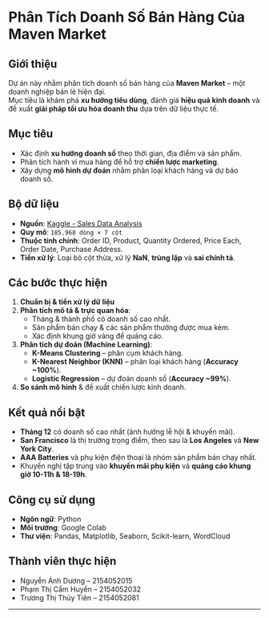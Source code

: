 #  Phân Tích Doanh Số Bán Hàng Của Maven Market

##  Giới thiệu  
Dự án này nhằm phân tích doanh số bán hàng của **Maven Market** – một doanh nghiệp bán lẻ hiện đại.  
Mục tiêu là khám phá **xu hướng tiêu dùng**, đánh giá **hiệu quả kinh doanh** và đề xuất **giải pháp tối ưu hóa doanh thu** dựa trên dữ liệu thực tế.

##  Mục tiêu  
- Xác định **xu hướng doanh số** theo thời gian, địa điểm và sản phẩm.  
- Phân tích hành vi mua hàng để hỗ trợ **chiến lược marketing**.  
- Xây dựng **mô hình dự đoán** nhằm phân loại khách hàng và dự báo doanh số.  

##  Bộ dữ liệu  
- **Nguồn**: [Kaggle - Sales Data Analysis](https://www.kaggle.com/datasets/beekiran/sales-data-analysis)  
- **Quy mô**: `185.968 dòng × 7 cột`  
- **Thuộc tính chính**: Order ID, Product, Quantity Ordered, Price Each, Order Date, Purchase Address.  
- **Tiền xử lý**: Loại bỏ cột thừa, xử lý **NaN**, **trùng lặp** và **sai chính tả**.  

##  Các bước thực hiện  
1. **Chuẩn bị & tiền xử lý dữ liệu**  
2. **Phân tích mô tả & trực quan hóa**:  
   - Tháng & thành phố có doanh số cao nhất.  
   - Sản phẩm bán chạy & các sản phẩm thường được mua kèm.  
   - Xác định khung giờ vàng để quảng cáo.  
3. **Phân tích dự đoán (Machine Learning)**:  
   - **K-Means Clustering** – phân cụm khách hàng.  
   - **K-Nearest Neighbor (KNN)** – phân loại khách hàng (**Accuracy ~100%**).  
   - **Logistic Regression** – dự đoán doanh số (**Accuracy ~99%**).  
4. **So sánh mô hình** & đề xuất chiến lược kinh doanh.

##  Kết quả nổi bật  
- **Tháng 12** có doanh số cao nhất (ảnh hưởng lễ hội & khuyến mãi).  
- **San Francisco** là thị trường trọng điểm, theo sau là **Los Angeles** và **New York City**.  
- **AAA Batteries** và phụ kiện điện thoại là nhóm sản phẩm bán chạy nhất.  
- Khuyến nghị tập trung vào **khuyến mãi phụ kiện** và **quảng cáo khung giờ 10-11h & 18-19h**.

##  Công cụ sử dụng  
- **Ngôn ngữ**: Python  
- **Môi trường**: Google Colab  
- **Thư viện**: Pandas, Matplotlib, Seaborn, Scikit-learn, WordCloud  

## Thành viên thực hiện  
- Nguyễn Ánh Dương – 2154052015  
- Phạm Thị Cẩm Huyền – 2154052032  
- Trương Thị Thủy Tiên – 2154052081  

---
